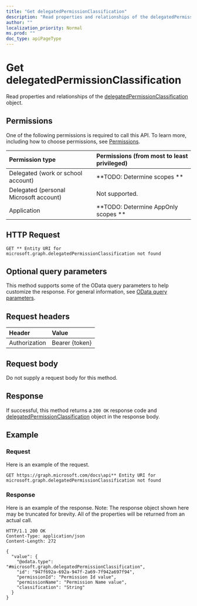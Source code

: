 ```yaml
---
title: "Get delegatedPermissionClassification"
description: "Read properties and relationships of the delegatedPermissionClassification object."
author: ""
localization_priority: Normal
ms.prod: ""
doc_type: apiPageType
---
```


# Get delegatedPermissionClassification

Read properties and relationships of the [delegatedPermissionClassification](../resources/delegatedpermissionclassification.md) object.

## Permissions
One of the following permissions is required to call this API. To learn more, including how to choose permissions, see [Permissions](/concepts/permissions-reference.md).

|Permission type|Permissions (from most to least privileged)|
|:---|:---|
|Delegated (work or school account)|**TODO: Determine scopes **|
|Delegated (personal Microsoft account)|Not supported.|
|Application|**TODO: Determine AppOnly scopes **|

## HTTP Request
<!-- {
  "blockType": "ignored"
}
-->
``` http
GET ** Entity URI for microsoft.graph.delegatedPermissionClassification not found
```

## Optional query parameters
This method supports some of the OData query parameters to help customize the response. For general information, see [OData query parameters](/graph/query-parameters).

## Request headers
|Header|Value|
|:---|:---|
|Authorization|Bearer {token}|

## Request body
Do not supply a request body for this method.

## Response
If successful, this method returns a `200 OK` response code and [delegatedPermissionClassification](../resources/delegatedpermissionclassification.md) object in the response body.

## Example

### Request
Here is an example of the request.
<!-- {
  "blockType": "request",
  "name": "get_delegatedpermissionclassification"
}
-->
``` http
GET https://graph.microsoft.com/docs\api** Entity URI for microsoft.graph.delegatedPermissionClassification not found
```

### Response
Here is an example of the response. Note: The response object shown here may be truncated for brevity. All of the properties will be returned from an actual call.
<!-- {
  "blockType": "response",
  "truncated": true,
  "@odata.type": "microsoft.graph.delegatedPermissionClassification"
}
-->
``` http
HTTP/1.1 200 OK
Content-Type: application/json
Content-Length: 272

{
  "value": {
    "@odata.type": "#microsoft.graph.delegatedPermissionClassification",
    "id": "947f692a-692a-947f-2a69-7f942a697f94",
    "permissionId": "Permission Id value",
    "permissionName": "Permission Name value",
    "classification": "String"
  }
}
```

